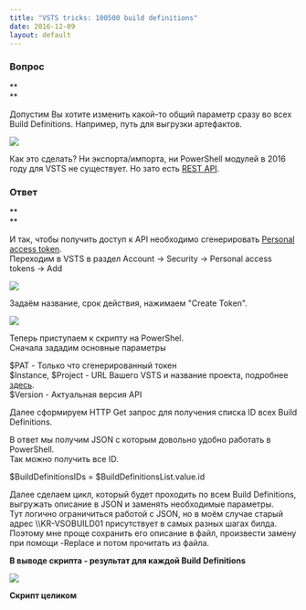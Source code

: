 ```yaml
---
title: "VSTS tricks: 100500 build definitions"
date: 2016-12-09
layout: default
---
```


###  **Вопрос**

**  
**

Допустим Вы хотите изменить какой-то общий параметр сразу во всех Build Definitions. Например, путь для выгрузки артефактов.  
  


[![](https://blogger.googleusercontent.com/img/b/R29vZ2xl/AVvXsEjxpa0VfZJorZ3jFdHciAru9ryiVR-t7I4X4Q73bAi5WgJpxpETAh0E0U5Cu-730QNyH2K22Xk_a_Oe4U7yHA66ewclsu5qHvNbv2CIo04fya8saO5gbPeixP4tRmWvblXSv4cLZCBM7oA7/s640/Build_old.jpg)](images/Build_old.jpg)

  
Как это сделать? Ни экспорта/импорта, ни PowerShell модулей в 2016 году для VSTS не существует. Но зато есть [REST API](https://www.visualstudio.com/en-us/docs/integrate/api/overview).  
  


###  **Ответ**

**  
**

И так, чтобы получить доступ к API необходимо сгенерировать  [Personal access token](https://www.visualstudio.com/en-us/docs/setup-admin/team-services/use-personal-access-tokens-to-authenticate).  
Переходим в VSTS в раздел Account -> Security -> Personal access tokens -> Add  
  


[![](https://blogger.googleusercontent.com/img/b/R29vZ2xl/AVvXsEjEZ5TJ3ZzmolGsISADpBmFsbmW0l9kYI4kcdJmyDMCPim4QqKxMNdSWT4HTBxhQTfULarg2H1ktDjOgUqZF2WTN596dsDkhzwDGt3x_Ig2srvmMBVFz3PClZ63zHCydKr7iQ4oI6D3_tmo/s640/create+PAT.jpg)](images/create+PAT.jpg)

  
Задаём название, срок действия, нажимаем "Create Token".  
  


[![](https://blogger.googleusercontent.com/img/b/R29vZ2xl/AVvXsEgdCavaZLlRPFvZw5CTOpa9gbrz5YI_hcKaEJ61sf_bbU31VlDZdmGxsv2k0sF2gvYQDfj35w8Q135dRTI9F07YxrjljXBk4kPgow8SSGWwaKirymXKNZCDLYW1_ccWdMXH48QsgvQEaj9z/s640/PAT.jpg)](images/PAT.jpg)

  
Теперь приступаем к скрипту на PowerShel.  
Сначала зададим основные параметры  
  
$PAT - Только что сгенерированный токен  
$Instance, $Project - URL Вашего VSTS и название проекта, подробнее [здесь](https://www.visualstudio.com/en-us/docs/integrate/api/xamlbuild/overview).  
$Version - Актуальная версия API  
  
Далее сформируем HTTP Get запрос для получения списка ID всех Build Definitions.  
  
В ответ мы получим JSON с которым довольно удобно работать в PowerShell.  
Так можно получить все ID.  
  
$BuildDefinitionsIDs = $BuildDefinitionsList.value.id  
  
Далее сделаем цикл, который будет проходить по всем  Build Definitions, выгружать описание в JSON и заменять необходимые параметры.  
Тут логично ограничиться работой с JSON, но в моём случае старый адрес \\\KR-VSOBUILD01 присутствует в самых разных шагах билда. Поэтому мне проще сохранить его описание в файл, произвести замену при помощи -Replace и потом прочитать из файла.  
  
  
**В выводе скрипта - результат для каждой Build Definitions**  
  


[![](https://blogger.googleusercontent.com/img/b/R29vZ2xl/AVvXsEgBExd45oLEEimOjoATP_oY5TXzzXqZkpHGjdUD2Q17MGYJQ7obPN9PChpFC66H9mlf1H0l53OqTxXMDGfSNL_A3sclIWyXZWQoBi_ruwt7g-CeW-TxJiq92QrWBpK22bEqw2cRey46JMMu/s640/Log.jpg)](images/Log.jpg)

  
**Скрипт целиком**  
  

